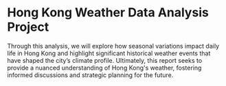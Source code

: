 # Hong Kong Weather Data Analysis Project

Through this analysis, we will explore how seasonal variations impact daily life in Hong Kong and highlight significant historical weather events that have shaped the city’s climate profile. Ultimately, this report seeks to provide a nuanced understanding of Hong Kong's weather, fostering informed discussions and strategic planning for the future.

